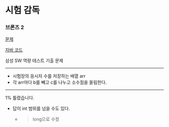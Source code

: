 # 시험 감독
### 브론즈 2
[문제](https://www.acmicpc.net/problem/13458)

[자바 코드](https://github.com/SeongUk52/java-coding-test/blob/48287ea8da12d468086d81c7294c5e206da9132b/src/%EC%88%98%ED%95%99/BJ13458/Main.java)

삼성 SW 역량 테스트 기출 문제

---

- 시험장의 응시자 수를 저장하는 배열 arr
- 각 arr마다 b를 빼고 c를 나누고 소수점을 올림한다.


---
1% 틀렸습니다.

- 답이 int 범위를 넘을 수도 있다.
  - > long으로 수정
  